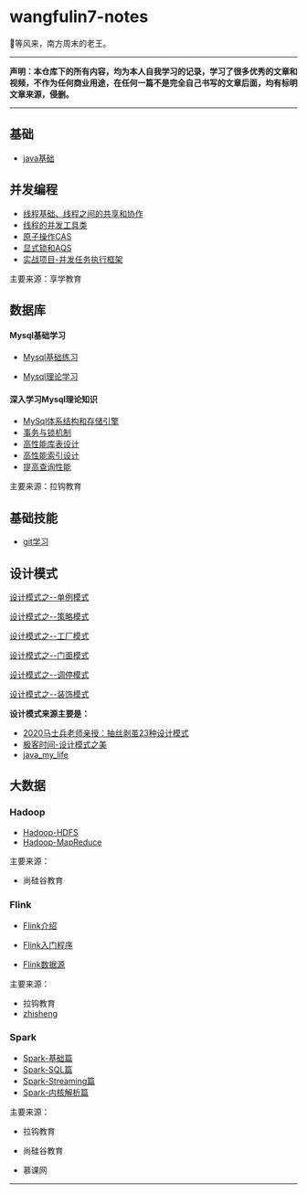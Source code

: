 # wangfulin7-notes

🎈等风来，南方周末的老王。

---

**声明：本仓库下的所有内容，均为本人自我学习的记录，学习了很多优秀的文章和视频，不作为任何商业用途，在任何一篇不是完全自己书写的文章后面，均有标明文章来源，侵删。**

---

## 基础

- [java基础](https://github.com/wangfulin7/wangfulin7-notes/blob/master/2019-08-18-JAVA%E5%9F%BA%E7%A1%80.md)

## 并发编程

- [线程基础、线程之间的共享和协作](./并发编程/线程基础、线程之间的共享和协作.md)
- [线程的并发工具类](./并发编程/线程的并发工具类.md)
- [原子操作CAS](./并发编程/原子操作CAS.md)
- [显式锁和AQS](./并发编程/显式锁和AQS.md)
- [实战项目-并发任务执行框架](./并发编程/实战项目-并发任务执行框架.md)

主要来源：享学教育

## 数据库

#### Mysql基础学习

- [Mysql基础练习](./数据库/Mysql基础练习.md)

- [Mysql理论学习](./数据库/Mysql理论学习.md)

#### 深入学习Mysql理论知识

- [MySql体系结构和存储引擎](./数据库/深入学习Mysql理论知识/MySql体系结构和存储引擎.md)
- [事务与锁机制](./数据库/深入学习Mysql理论知识/事务与锁机制.md)
- [高性能库表设计](./数据库/深入学习Mysql理论知识/高性能库表设计.md)
- [高性能索引设计](./数据库/深入学习Mysql理论知识/高性能索引设计.md)
- [提高查询性能](./数据库/深入学习Mysql理论知识/提高查询性能.md)

主要来源：拉钩教育

## 基础技能

- [git学习](./基本技能/git学习.md)

## 设计模式

[设计模式之--单例模式](./设计模式/设计模式之--单例模式.md)

[设计模式之--策略模式](./设计模式/设计模式之--策略模式.md)

[设计模式之--工厂模式](./设计模式/设计模式之--工厂模式.md)

[设计模式之--门面模式](./设计模式/设计模式之--门面模式.md)

[设计模式之--调停模式](./设计模式/设计模式之--调停模式.md)

[设计模式之--装饰模式](./设计模式/设计模式之--装饰模式.md)

**设计模式来源主要是：**

- [2020马士兵老师亲授：抽丝剥茧23种设计模式](https://www.bilibili.com/video/BV1ik4y1d7Fe?from=search&seid=6329384108744441104)
- [极客时间-设计模式之美](https://time.geekbang.org/column/intro/100039001)
- [java_my_life](https://www.cnblogs.com/java-my-life/)


## 大数据

### Hadoop

- [Hadoop-HDFS](./hadoop/Hadoop-HDFS.md)
- [Hadoop-MapReduce](./hadoop/Hadoop-MapReduce.md)

主要来源：

- 尚硅谷教育

### Flink

- [Flink介绍](./flink/Flink介绍.md)

- [Flink入门程序](./flink/Flink入门程序.md)

- [Flink数据源](./flink/Flink数据源.md)  

主要来源：

- 拉钩教育
- [zhisheng](http://www.54tianzhisheng.cn/)



### Spark

- [Spark-基础篇](./spark/Spark-基础篇.md)
- [Spark-SQL篇](./spark/Spark-SQL篇.md)
- [Spark-Streaming篇](./spark/Spark-Streaming篇.md)
- [Spark-内核解析篇](./spark/Spark-内核解析篇.md)

主要来源：

- 拉钩教育
- 尚硅谷教育

- 慕课网

---

